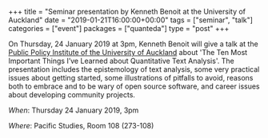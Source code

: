 +++
title = "Seminar presentation by Kenneth Benoit at the University of Auckland"
date = "2019-01-21T16:00:00+00:00"
tags = ["seminar", "talk"]
categories = ["event"]
packages = ["quanteda"]
type = "post"
+++

On Thursday, 24 January 2019 at 3pm, Kenneth Benoit will give a talk at the [Public Policy Institute of the University of Auckland](https://www.policycommons.ac.nz/2019/01/21/professor-kenneth-benoit-seminar-the-ten-most-important-things-ive-learned-about-quantitative-text-analysis/) about 'The Ten Most Important Things I’ve Learned about Quantitative Text Analysis'. The presentation includes the epistemology of text analysis, some very practical issues about getting started, some illustrations of pitfalls to avoid, reasons both to embrace and to be wary of open source software, and career issues about developing community projects.

_When_: Thursday 24 January 2019, 3pm

_Where_: Pacific Studies, Room 108 (273-108)
